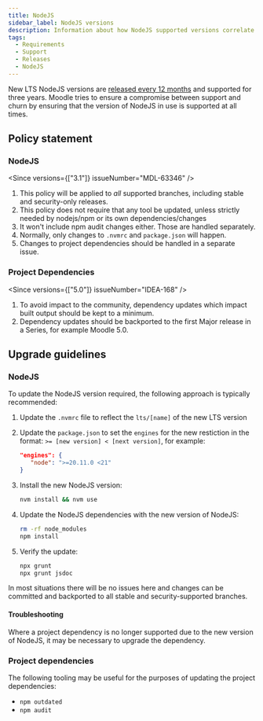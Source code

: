 ```yaml
---
title: NodeJS
sidebar_label: NodeJS versions
description: Information about how NodeJS supported versions correlate with Moodle releases and the policy controlling it.
tags:
  - Requirements
  - Support
  - Releases
  - NodeJS
---
```


New LTS NodeJS versions are [released every 12 months](https://github.com/nodejs/release#release-schedule) and supported for three years. Moodle tries to ensure a compromise between support and churn by ensuring that the version of NodeJS in use is supported at all times.

## Policy statement

### NodeJS

<Since versions={["3.1"]} issueNumber="MDL-63346" />

1. This policy will be applied to _all_ supported branches, including stable and security-only releases.
1. This policy does not require that any tool be updated, unless strictly needed by nodejs/npm or its own dependencies/changes
1. It won't include npm audit changes either. Those are handled separately.
1. Normally, only changes to `.nvmrc` and `package.json` will happen.
1. Changes to project dependencies should be handled in a separate issue.

### Project Dependencies

<Since versions={["5.0"]} issueNumber="IDEA-168" />

  1. To avoid impact to the community, dependency updates which impact built output should be kept to a minimum.
  1. Dependency updates should be backported to the first Major release in a Series, for example Moodle 5.0.

## Upgrade guidelines

### NodeJS

To update the NodeJS version required, the following approach is typically recommended:

1. Update the `.nvmrc` file to reflect the `lts/[name]` of the new LTS version
1. Update the `package.json` to set the `engines` for the new restiction in the format: `>= [new version] < [next version]`, for example:

    ```json
    "engines": {
       "node": ">=20.11.0 <21"
    }
    ```

1. Install the new NodeJS version:

    ```sh
    nvm install && nvm use
    ```

1. Update the NodeJS dependencies with the new version of NodeJS:

    ```sh
    rm -rf node_modules
    npm install
    ```

1. Verify the update:

    ```sh
    npx grunt
    npx grunt jsdoc
    ```

In most situations there will be no issues here and changes can be committed and backported to all stable and security-supported branches.

#### Troubleshooting

Where a project dependency is no longer supported due to the new version of NodeJS, it may be necessary to upgrade the dependency.

### Project dependencies

The following tooling may be useful for the purposes of updating the project dependencies:

- `npm outdated`
- `npm audit`
